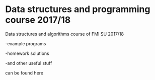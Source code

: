 # Data structures and programming course 2017/18

Data structures and algorithms course of FMI SU 2017/18 

  -example programs 

  -homework solutions 

  -and other useful stuff 

can be found here
